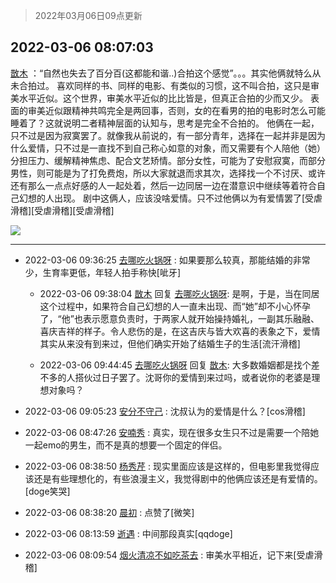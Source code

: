 > 2022年03月06日09点更新
<link rel="stylesheet" href="https://cdn.jsdelivr.net/gh/taotie6/sampleJSON@main/css/photo_show.css">
<meta name="referrer" content="no-referrer" />


 ## 2022-03-06 08:07:03 

 [㪚木](https://www.coolapk.com/feed/34032309?shareKey=Y2JiZDg1MWJiNGYwNjIyM2ZkZjY~) ：“自然也失去了百分百(这都能和谐..)合拍这个感觉”。。。其实他俩就特么从未合拍过。
喜欢同样的书、同样的电影、有类似的习惯，这不叫合拍，这只是审美水平近似。这个世界，审美水平近似的比比皆是，但真正合拍的少而又少。
表面的审美近似跟精神共鸣完全是两回事，否则<!--break-->，女的在看男的拍的电影时怎么可能睡着了？这就说明二者精神层面的认知与，思考是完全不合拍的。
他俩在一起，只不过是因为寂寞罢了。就像我从前说的，有一部分青年，选择在一起并非是因为什么爱情，只不过是一直找不到自己称心如意的对象，而又需要有个人陪他（她）分担压力、缓解精神焦虑、配合文艺矫情。部分女性，可能为了安慰寂寞，而部分男性，则可能是为了打免费炮，所以大家就退而求其次，选择找一个不讨厌、或许还有那么一点点好感的人一起处着，然后一边同居一边在潜意识中继续等着符合自己幻想的人出现。
剧中这俩人，应该没啥爱情。只不过他俩以为有爱情罢了[受虐滑稽][受虐滑稽][受虐滑稽] 

<div class="album">
<img class="img-item" src="https://image.coolapk.com/feed/2019/0507/23/1081091_4586_1095@230x167.gif" />
</div>

 ------- 

- 2022-03-06 09:36:25 [去哪吃火锅呀](uid=1462151) : 如果要那么较真，那能结婚的非常少，生育率更低，年轻人拍手称快[呲牙] 

    - 2022-03-06 09:38:04 [㪚木](uid=1081091) 回复 [去哪吃火锅呀](uid=1462151): 是啊，于是，当在同居这个过程中，如果符合自己幻想的人一直未出现、而“她”却不小心怀孕了，“他”也表示愿意负责时，于两家人就开始操持婚礼，一副其乐融融、喜庆吉祥的样子。令人悲伤的是，在这吉庆与皆大欢喜的表象之下，爱情其实从来没有到来过，但他们确实开始了结婚生子的生活[流汗滑稽] 

    - 2022-03-06 09:44:45 [去哪吃火锅呀](uid=1462151) 回复 [㪚木](uid=1081091): 大多数婚姻都是找个差不多的人搭伙过日子罢了。沈哥你的爱情到来过吗，或者说你的老婆是理想对象吗？ 

- 2022-03-06 09:05:23 [安分不守己](uid=708582) : 沈叔认为的爱情是什么？[cos滑稽] 

- 2022-03-06 08:47:26 [安喃秀](uid=2237599) : 真实，现在很多女生只不过是需要一个陪她一起emo的男生，而不是真的想要一个固定的伴侣。 

- 2022-03-06 08:38:50 [杨秀芹](uid=1849145) : 现实里面应该是这样的，但电影里我觉得应该还是有些理想化的，有些浪漫主义，我觉得剧中的他俩应该还是有爱情的。[doge笑哭] 

- 2022-03-06 08:38:20 [晨初](uid=1179614) : 点赞了[微笑] 

- 2022-03-06 08:13:59 [逝遇](uid=2589293) : 中间那段真实[qqdoge] 

- 2022-03-06 08:09:54 [烟火清凉不如吃茶去](uid=4279524) : 审美水平相近，记下来[受虐滑稽] 

